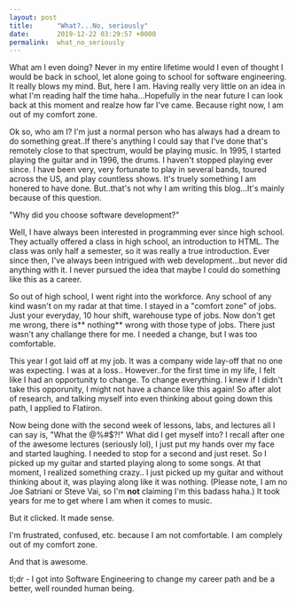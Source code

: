 ```yaml
---
layout: post
title:      "What?...No, seriously"
date:       2019-12-22 03:29:57 +0000
permalink:  what_no_seriously
---
```




What am I even doing? Never in my entire lifetime would I even of thought I would be back in school, let alone going to school for software engineering. It really blows my mind. But, here I am. Having really very little on an idea in what I'm reading half the time haha...Hopefully in the near future I can look back at this moment and realze how far I've came. Because right now, I am out of my comfort zone. 

Ok so, who am I? I'm just a normal person who has always had a dream to do something great..If there's anything I could say that I've done that's remotely close to that spectrum, would be playing music. In 1995, I started playing the guitar and in 1996,  the drums. I haven't stopped playing ever since. I have been very, very fortunate to play in several bands, toured across the US, and play countless shows. It's truely something I am honered to have done. But..that's not why I am writing this blog...It's mainly because of this question. 

"Why did you choose software development?"

Well, I have always been interested in programming ever since high school. They actually offered a class in high school, an introduction to HTML. The class was only half a semester, so it was really a true introduction. Ever since then, I've always been intrigued with web development...but never did anything with it. I never pursued the idea that maybe I could do something like this as a career. 

So out of high school, I went right into the workforce. Any school of any kind wasn't on my radar at that time. I stayed in a "comfort zone" of jobs. Just your everyday, 10 hour shift, warehouse type of jobs. Now don't get me wrong, there is** nothing** wrong with those type of jobs. There just wasn't any challange there for me. I needed a change, but I was too comfortable. 

This year I got laid off at my job. It was a company wide lay-off that no one was expecting. I was at a loss.. However..for the first time in my life, I felt like I had an opportunity to change. To change everything. I knew if I didn't take this opporunity, I might not have a chance like this again! So after alot of research, and talking myself into even thinking about going down this path, I applied to Flatiron. 

Now being done with the second week of lessons, labs, and lectures all I can say is, "What the @%#$?!" What did I get myself into? I recall after one of the awesome lectures (seriously lol), I just put my hands over my face and started laughing. I needed to stop for a second and just reset. So I picked up my guitar and started playing along to some songs. At that moment, I realized something crazy.. I just picked up my guitar and without thinking about it, was playing along like it was nothing. (Please note, I am no Joe Satriani or Steve Vai, so I'm **not** claiming I'm this badass haha.) It took years for me to get where I am when it comes to music. 

But it clicked. It made sense. 

I'm frustrated, confused, etc. because I am not comfortable. I am complely out of my comfort zone. 

And that is awesome.




tl;dr - I got into Software Engineering to change my career path and be a better, well rounded human being. 




